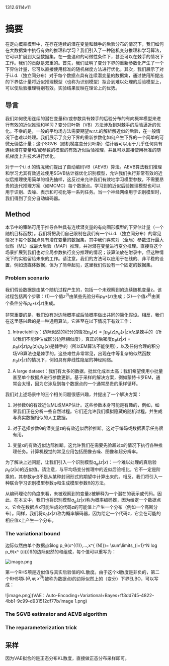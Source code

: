 1312.6114v11

# 摘要

在定向概率模型中，在存在连续的潜在变量和棘手的后验分布的情况下，我们如何在大数据集中执行有效的推理和学习？我们引入了一种随机变分推理和学习算法，它可以扩展到大型数据集，在一些温和的可微性条件下，甚至可以在棘手的情况下工作。我们的贡献是双重的。首先，我们证明了变分下界的重新参数化产生了一个下界估计量，它可以直接使用标准的随机梯度方法进行优化。其次，我们展示了对于i.i.d.（独立同分布）对于每个数据点具有连续潜变量的数据集，通过使用所提出的下界估计量将近似推理模型（也称为识别模型）拟合到难以处理的后验模型上，可以使后验推理特别有效。实验结果反映在理论上的优势。

## 导言

我们如何使用连续的潜在变量和/或参数具有棘手的后验分布的有向概率模型来进行有效的近似推理和学习？变分贝叶斯（VB）方法涉及到对棘手的后验逼近的优化。不幸的是，一般的平均场方法需要期望w.r.t.的解析解近似的后验，在一般情况下也难以处理。我们展示了变分下界的重新参数化如何产生下界的一个简单的可微无偏估计量；这个SGVB（随机梯度变分贝叶斯）估计器可以用于几乎任何具有连续潜在变量和/或参数的模型的有效近似后验推理，并且可以直接使用标准的随机梯度上升技术进行优化。

对于一个i.i.d.的情况我们提出了自动编码VB（AEVB）算法。AEVB算法我们推理和学习尤其有效通过使用SGVB估计器优化识别模型，允许我们执行非常有效的近似后推理使用简单的祖先抽样，这反过来允许我们有效地学习模型参数，不需要昂贵的迭代推理方案（如MCMC）每个数据点。学习到的近似后验推理模型也可以用于识别、去噪、表示和可视化等一系列任务。当一个神经网络用于识别模型时，我们得到了变分自动编码器。

## Method

本节中的策略可用于推导各种具有连续潜变量的有向图形模型的下界估计量（一个随机目标函数）。我们将把我们自己限制在我们有一个i.i.d.（独立同分布）的常见情况下每个数据点具有潜在变量的数据集，其中我们喜欢对（全局）参数进行最大似然（ML）或最大后验（MAP）推理，并对潜在变量进行变分推理。直接将这个场景扩展到我们也对全局参数执行变分推理的情况；该算法放在附录中，但这种情况下的实验留给未来的工作。请注意，我们的方法可以应用于在线的、非平稳的设置，例如流媒体数据，但为了简单起见，这里我们假设有一个固定的数据集。

### Problem scenario

我们假设数据是由某个随机过程产生的，包括一个未观察到的连续随机变量z。该过程包括两个步骤：(1)一个值$z^{(i)}$由某些先验分布$p_{θ^∗}(z)$生成；(2)一个值$x^{(i)}$由某个条件分布$p_{θ^∗}(x|z)$生成。

非常重要的是，我们没有对边际概率或后验概率做出共同的简化假设。相反，我们在这里感兴趣的是一种通用算法，它甚至在以下情况下有效工作：

1. Intractability：边际似然的积分的情况$p_θ(x) =\int p_θ(z)p_θ(x|z)dz$是棘手的（所以我们不能评估或区分边际相似度），真正的后密度$p_θ(z|x)= p_θ(x|z)p_θ(z)/p_θ(x)$是棘手的（所以EM算法不能使用），以及任何合理的积分场VB算法也是棘手的。这些难性非常常见，出现在中等复杂的似然函数$p_θ(x|z)$的情况下，例如具有非线性隐层的神经网络。

2. A large dataset：我们有太多的数据，批优化成本太高；我们希望使用小批量甚至单个数据点进行参数更新。基于采样的解决方案，例如蒙特卡罗EM，通常会太慢，因为它涉及到每个数据点的一个通常昂贵的采样循环。

我们对上述场景中的三个相关问题很感兴趣，并提出了一个解决方案：

1. 对参数θ的有效近似ML或MAP估计。这些参数本身可能是有趣的，例如，如果我们正在分析一些自然过程。它们还允许我们模拟隐藏的随机过程，并生成与真实数据相似的人工数据。

2. 对于选择参数θ的潜变量z的有效近似后验推断。这对于编码或数据表示任务很有用。

3. 变量x的有效近似边际推断。这允许我们在需要先验超过x的情况下执行各种推理任务。计算机视觉的常见应用包括图像去噪、图像和超分辨率。

为了解决上述问题，让我们引入一个识别模型$q_φ(z|x)$：一个难以处理的真后验$p_θ(z|x)$的近似值。请注意，与平均场变分推理中的近似后验相比，它不一定是阶乘的，其参数φ也不是从某种封闭形式的期望中计算出来的。相反，我们将引入一种联合学习识别模型参数φ和生成模型参数θ的方法。

从编码理论的角度来看，未被观察到的变量z被解释为一个潜在的表示或代码。因此，在本文中，我们也将识别模型$q_φ(z|x)$称为概率编码器，因为给定一个数据点x，它会在数据点x可能生成的代码z的可能值上产生一个分布（例如一个高斯分布）。同样，我们将$p_θ(x|z)$称为概率解码器，因为给定一个代码z，它会在可能的相应值x上产生一个分布。

### The variational bound

边际似然由单个数据点$log p_θ(x^{(1)},...,x^{ (N)})= \sum\limits_{i=1}^N log p_θ(x^ {(i)})$的边际似然的和组成，每个值可以重写为：

![image.png](VAE：Auto-Encoding+Variational+Bayes+ff3dd745-4822-4bb1-9c99-d931512df77b/image.png)

第一个RHS项是近似值与真实后验值的KL散度。由于这个kl散度是非负的，第二个RHS项$L(θ,φ;x ^{(i)})$被称为数据点i的边际似然上的（变分）下界ELBO，可以写成：

![image.png](VAE：Auto-Encoding+Variational+Bayes+ff3dd745-4822-4bb1-9c99-d931512df77b/image 1.png)

### The SGVB estimator and AEVB algorithm

### The reparameterization trick

## 采样

因为VAE拟合的是正态分布KL散度，直接做正态分布采样即可。



